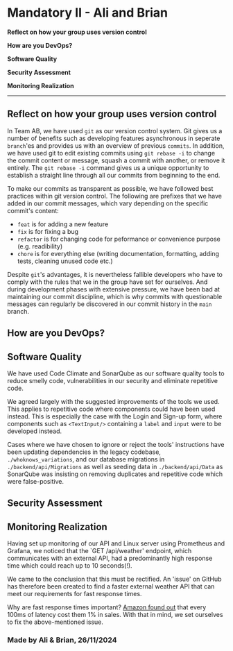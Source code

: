# Mandatory II - Ali and Brian


**Reflect on how your group uses version control**

**How are you DevOps?**

**Software Quality**

**Security Assessment**

**Monitoring Realization**

---

## Reflect on how your group uses version control

In Team AB, we have used `git` as our version control system. Git gives us a number of benefits such as developing features asynchronous in seperate `branch`'es and provides us with an overview of previous `commits`. In addition, we have used git to edit existing commits using `git rebase -i` to change the commit content or message, squash a commit with another, or remove it entirely. The `git rebase -i` command gives us a unique opportunity to establish a straight line through all our commits from beginning to the end.

To make our commits as transparent as possible, we have followed best practices within git version control. The following are prefixes that we have added in our commit messages, which vary depending on the specific commit's content:

- `feat` is for adding a new feature
- `fix` is for fixing a bug
- `refactor` is for changing code for peformance or convenience purpose (e.g. readibility)
- `chore` is for everything else (writing documentation, formatting, adding tests, cleaning unused code etc.)

Despite `git`'s advantages, it is nevertheless fallible developers who have to comply with the rules that we in the group have set for ourselves. And during development phases with extensive pressure, we have been bad at maintaining our commit discipline, which is why commits with questionable messages can regularly be discovered in our commit history in the `main` branch.

## How are you DevOps?

## Software Quality

We have used Code Climate and SonarQube as our software quality tools to reduce smelly code, vulnerabilities in our security and eliminate repetitive code.

We agreed largely with the suggested improvements of the tools we used. This applies to repetitive code where components could have been used instead. This is especially the case with the Login and Sign-up form, where components such as `<TextInput/>` containing a `label` and `input` were to be developed instead.

Cases where we have chosen to ignore or reject the tools' instructions have been updating dependencies in the legacy codebase, `./whoknows_variations`, and our database migrations in `./backend/api/Migrations` as well as seeding data in `./backend/api/Data` as SonarQube was insisting on removing duplicates and repetitive code which were false-positive.

## Security Assessment

## Monitoring Realization

Having set up monitoring of our API and Linux server using Prometheus and Grafana, we noticed that the `GET /api/weather' endpoint, which communicates with an external API, had a predominantly high response time which could reach up to 10 seconds(!).

We came to the conclusion that this must be rectified. An 'issue' on GitHub has therefore been created to find a faster external weather API that can meet our requirements for fast response times.

Why are fast response times important? [Amazon found out](https://www.gigaspaces.com/blog/amazon-found-every-100ms-of-latency-cost-them-1-in-sales/) that every 100ms of latency cost them 1% in sales. With that in mind, we set ourselves to fix the above-mentioned issue.

### Made by Ali & Brian, 26/11/2024
